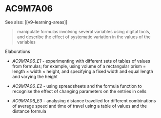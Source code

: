 
# AC9M7A06 

See also: [[v9-learning-areas]]

> manipulate formulas involving several variables using digital tools, and describe the effect of systematic variation in the values of the variables

Elaborations


- _AC9M7A06_E1_ - experimenting with different sets of tables of values from formulas; for example, using volume of a rectangular prism = length × width × height, and specifying a fixed width and equal length and varying the height

- _AC9M7A06_E2_ - using spreadsheets and the formula function to recognise the effect of changing parameters on the entries in cells

- _AC9M7A06_E3_ - analysing distance travelled for different combinations of average speed and time of travel using a table of values and the distance formula

